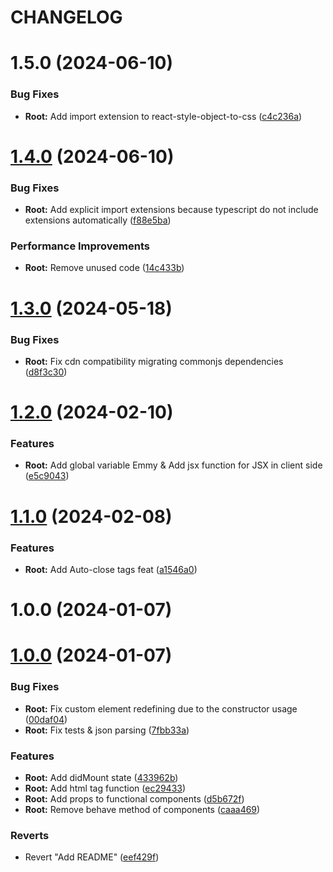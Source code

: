 # CHANGELOG

# 1.5.0 (2024-06-10)


### Bug Fixes

* **Root:** Add import extension to react-style-object-to-css ([c4c236a](https://github.com/emmyjs/emmy-dom/commit/c4c236ab176f1db50f1691a144c0201740da7dd7))



# [1.4.0](https://github.com/emmyjs/emmy-dom/compare/1.3.0...1.4.0) (2024-06-10)


### Bug Fixes

* **Root:** Add explicit import extensions because typescript do not include extensions automatically ([f88e5ba](https://github.com/emmyjs/emmy-dom/commit/f88e5ba49d0d8c547e875b3377d57ece1fd1cdf5))


### Performance Improvements

* **Root:** Remove unused code ([14c433b](https://github.com/emmyjs/emmy-dom/commit/14c433b242555ffb8ea108ae304d6afd5f4677cd))



# [1.3.0](https://github.com/emmyjs/emmy-dom/compare/1.2.0...1.3.0) (2024-05-18)


### Bug Fixes

* **Root:** Fix cdn compatibility migrating commonjs dependencies ([d8f3c30](https://github.com/emmyjs/emmy-dom/commit/d8f3c308e312d4c8ae86ef602b6b996da5736b12))



# [1.2.0](https://github.com/emmyjs/emmy-dom/compare/1.1.0...1.2.0) (2024-02-10)


### Features

* **Root:** Add global variable Emmy & Add jsx function for JSX in client side ([e5c9043](https://github.com/emmyjs/emmy-dom/commit/e5c904335599a9240f063ba17fbf7f10778731ab))



# [1.1.0](https://github.com/emmyjs/emmy-dom/compare/1.0.0...1.1.0) (2024-02-08)


### Features

* **Root:** Add Auto-close tags feat ([a1546a0](https://github.com/emmyjs/emmy-dom/commit/a1546a00e16b667bffa2a78e4a80e1e148612543))



# 1.0.0 (2024-01-07)



# [1.0.0](https://github.com/emmyjs/emmy-dom/compare/0.1.2...1.0.0) (2024-01-07)


### Bug Fixes

* **Root:** Fix custom element redefining due to the constructor usage ([00daf04](https://github.com/emmyjs/emmy-dom/commit/00daf04100aa9f62bf6d89087cfa557bac770947))
* **Root:** Fix tests & json parsing ([7fbb33a](https://github.com/emmyjs/emmy-dom/commit/7fbb33a3dad9b9d6c350406e36825216c408ddae))


### Features

* **Root:** Add didMount state ([433962b](https://github.com/emmyjs/emmy-dom/commit/433962b646739621bd5f25bb3b8cad4cd59ef095))
* **Root:** Add html tag function ([ec29433](https://github.com/emmyjs/emmy-dom/commit/ec294336469ac9353f1d067d3051cc01a9c9252c))
* **Root:** Add props to functional components ([d5b672f](https://github.com/emmyjs/emmy-dom/commit/d5b672fe404092a49b36d27b24d158c0c6c05652))
* **Root:** Remove behave method of components ([caaa469](https://github.com/emmyjs/emmy-dom/commit/caaa4698df5e9dc0dab67c888efd96368def7943))


### Reverts

* Revert "Add README" ([eef429f](https://github.com/emmyjs/emmy-dom/commit/eef429fa1fe070936bfe141b4609823bfcfb5a38))



